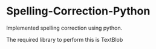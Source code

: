 # Spelling-Correction-Python

Implemented spelling correction using python. 

The required library to perform this is TextBlob
